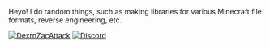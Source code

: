 Heyo! I do random things, such as making libraries for various Minecraft file formats, reverse engineering, etc.

[![DexrnZacAttack](https://github-readme-stats.vercel.app/api?username=DexrnZacAttack)](https://github.com/anuraghazra/github-readme-stats)
[![Discord](https://lanyard.cnrad.dev/api/485504221781950465)](https://discord.com/users/485504221781950465)
